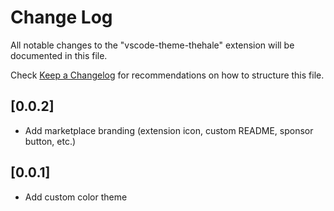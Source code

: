 # Change Log

All notable changes to the "vscode-theme-thehale" extension will be documented in this file.

Check [Keep a Changelog](http://keepachangelog.com/) for recommendations on how to structure this file.

## [0.0.2]

- Add marketplace branding (extension icon, custom README, sponsor button, etc.)

## [0.0.1]

- Add custom color theme
